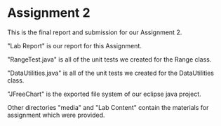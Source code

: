 # Assignment 2

This is the final report and submission for our Assignment 2. 

"Lab Report" is our report for this Assignment. 

"RangeTest.java" is all of the unit tests we created for the Range class. 

"DataUtilities.java" is all of the unit tests we created for the DataUtilities class. 

"JFreeChart" is the exported file system of our eclipse java project.

Other directories "media" and "Lab Content" contain the materials for assignment which were provided.
